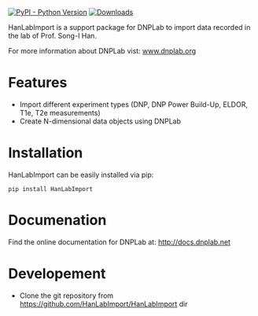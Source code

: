 [![PyPI - Python Version](https://img.shields.io/pypi/pyversions/HanLabImport)](https://www.python.org/downloads/)
[![Downloads](https://static.pepy.tech/badge/hanlabimport)](https://pepy.tech/project/hanlabimport)

HanLabImport is a support package for DNPLab to import data recorded in the lab of Prof. Song-I Han.

For more information about DNPLab vist: www.dnplab.org

# Features

  - Import different experiment types (DNP, DNP Power Build-Up, ELDOR, T1e, T2e measurements)
  - Create N-dimensional data objects using DNPLab

# Installation

HanLabImport can be easily installed via pip:

```console
pip install HanLabImport
```
# Documenation

Find the online documentation for DNPLab at: http://docs.dnplab.net

# Developement 

  - Clone the git repository from https://github.com/HanLabImport/HanLabImport
dir

